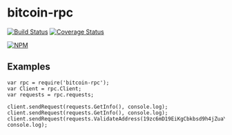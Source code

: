 bitcoin-rpc
================

[![Build Status](https://travis-ci.org/carnesen/bitcoin-rpc.svg)](https://travis-ci.org/carnesen/bitcoin-rpc)
[![Coverage Status](https://coveralls.io/repos/carnesen/bitcoin-rpc/badge.svg)](https://coveralls.io/r/carnesen/bitcoin-rpc)

[![NPM](https://nodei.co/npm/bitcoin-rpc.png)](https://nodei.co/npm/bitcoin-rpc/)

Examples
--------

```node
var rpc = require('bitcoin-rpc');
var Client = rpc.Client;
var requests = rpc.requests;

client.sendRequest(requests.GetInfo(), console.log);
client.sendRequest(requests.GetInfo(), console.log);
client.sendRequest(requests.ValidateAddress(19zc6mD19EiKgCbkbsd9h4jZuaYnezxBn6), console.log);
```
